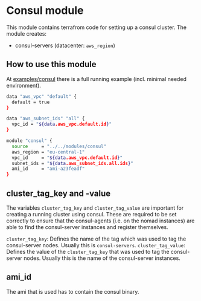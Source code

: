 # Consul module

This module contains terrafrom code for setting up a consul cluster.
The module creates:

* consul-servers (datacenter: ```aws_region```)

## How to use this module

At [examples/consul](../../examples/consul/) there is a full running example (incl. minimal needed environment).

```bash
data "aws_vpc" "default" {
  default = true
}

data "aws_subnet_ids" "all" {
  vpc_id = "${data.aws_vpc.default.id}"
}

module "consul" {
  source     = "../../modules/consul"
  aws_region = "eu-central-1"
  vpc_id     = "${data.aws_vpc.default.id}"
  subnet_ids = "${data.aws_subnet_ids.all.ids}"
  ami_id     = "ami-a23feadf"
}
```

## cluster_tag_key and -value

The variables ```cluster_tag_key``` and ```cluster_tag_value``` are important for creating a running cluster using consul. These are required to be set correctly to ensure that the consul-agents (i.e. on the nomad instances) are able to find the consul-server instances and register themselves.

```cluster_tag_key```: Defines the name of the tag which was used to tag the consul-server nodes. Usually this is ```consul-servers```.
```cluster_tag_value```: Defines the value of the ```cluster_tag_key``` that was used to tag the consul-server nodes. Usually this is the name of the consul-server instances.

## ami_id

The ami that is used has to contain the consul binary.